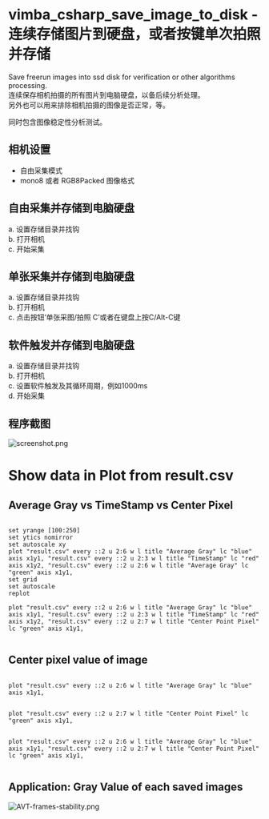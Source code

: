# vimba_csharp_save_image_to_disk - 连续存储图片到硬盘，或者按键单次拍照并存储
Save freerun images into ssd disk for verification or other algorithms processing.  
连续保存相机拍摄的所有图片到电脑硬盘，以备后续分析处理。  
另外也可以用来排除相机拍摄的图像是否正常，等。  


同时包含图像稳定性分析测试。



## 相机设置
* 自由采集模式  
* mono8 或者 RGB8Packed 图像格式  

## 自由采集并存储到电脑硬盘
a. 设置存储目录并找钩  
b. 打开相机  
c. 开始采集  

## 单张采集并存储到电脑硬盘
a. 设置存储目录并找钩  
b. 打开相机  
c. 点击按钮‘单张采图/拍照 C’或者在键盘上按C/Alt-C键

## 软件触发并存储到电脑硬盘
a. 设置存储目录并找钩  
b. 打开相机  
c. 设置软件触发及其循环周期，例如1000ms  
d. 开始采集  

## 程序截图
![screenshot.png](screenshot.png)

# Show data in Plot from result.csv


## Average Gray vs TimeStamp vs Center Pixel

```

set yrange [100:250]
set ytics nomirror 
set autoscale xy
plot "result.csv" every ::2 u 2:6 w l title "Average Gray" lc "blue" axis x1y1, "result.csv" every ::2 u 2:3 w l title "TimeStamp" lc "red" axis x1y2, "result.csv" every ::2 u 2:6 w l title "Average Gray" lc "green" axis x1y1, 
set grid 
set autoscale
replot 

plot "result.csv" every ::2 u 2:6 w l title "Average Gray" lc "blue" axis x1y1, "result.csv" every ::2 u 2:3 w l title "TimeStamp" lc "red" axis x1y2, "result.csv" every ::2 u 2:7 w l title "Center Point Pixel" lc "green" axis x1y1,   


```


## Center pixel value of image

```

plot "result.csv" every ::2 u 2:6 w l title "Average Gray" lc "blue" axis x1y1, 


plot "result.csv" every ::2 u 2:7 w l title "Center Point Pixel" lc "green" axis x1y1, 


plot "result.csv" every ::2 u 2:6 w l title "Average Gray" lc "blue" axis x1y1, "result.csv" every ::2 u 2:7 w l title "Center Point Pixel" lc "green" axis x1y1, 


```

## Application: Gray Value of each saved images  
![AVT-frames-stability.png](AVT-frames-stability.png)


